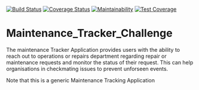[![Build Status](https://travis-ci.org/Johnpaul-Borree/Maintenance_Tracker_Challenge.svg?branch=develop)](https://travis-ci.org/Johnpaul-Borree/Maintenance_Tracker_Challenge)  [![Coverage Status](https://coveralls.io/repos/github/JohnpaulBorree/Maintenance_Tracker_Challenge/badge.svg?branch=master)](https://coveralls.io/github/Johnpaul-Borree/Maintenance_Tracker_Challenge?branch=master) [![Maintainability](https://api.codeclimate.com/v1/badges/58db8a2728447c6f90c8/maintainability)](https://codeclimate.com/github/Johnpaul-Borree/Maintenance_Tracker_Challenge/maintainability) [![Test Coverage](https://api.codeclimate.com/v1/badges/58db8a2728447c6f90c8/test_coverage)](https://codeclimate.com/github/Johnpaul-Borree/Maintenance_Tracker_Challenge/test_coverage)

# Maintenance_Tracker_Challenge

The maintenance Tracker Application provides users with the ability to reach out to operations or repairs department regarding repair or maintenance requests and monitor the status of their request. This can help organisations in checkmating issues to prevent unforseen events.

Note that this is a generic Maintenance Tracking Application
